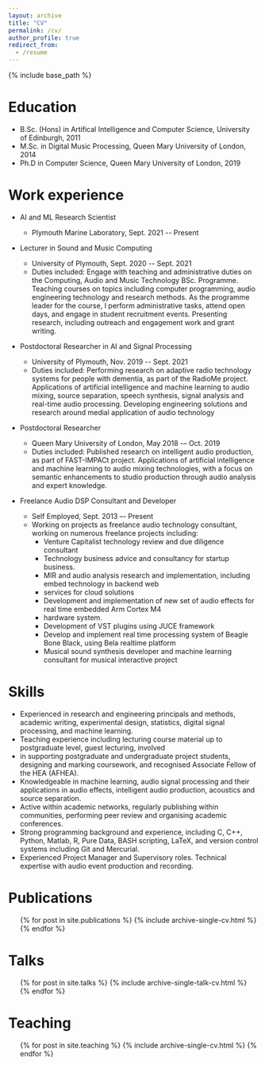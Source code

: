 ```yaml
---
layout: archive
title: "CV"
permalink: /cv/
author_profile: true
redirect_from:
  - /resume
---
```


{% include base_path %}

Education
======
* B.Sc. (Hons) in Artifical Intelligence and Computer Science, University of Edinburgh, 2011
* M.Sc. in Digital Music Processing, Queen Mary University of London, 2014
* Ph.D in Computer Science, Queen Mary University of London, 2019

Work experience
======

* AI and ML Research Scientist
  * Plymouth Marine Laboratory, Sept. 2021 -- Present

* Lecturer in Sound and Music Computing
  * University of Plymouth, Sept. 2020 --  Sept. 2021
  * Duties included: Engage with teaching and administrative duties on the Computing, Audio and Music Technology BSc. Programme. Teaching courses on topics including computer programming, audio engineering technology and research methods. As the programme leader for the course, I perform administrative tasks,
  attend open days, and engage in student recruitment events. Presenting research, including outreach and
  engagement work and grant writing.

* Postdoctoral Researcher in AI and Signal Processing
  * University of Plymouth, Nov. 2019 -- Sept. 2021
  * Duties included: Performing research on adaptive radio technology systems for people with dementia, as part of the RadioMe project. Applications of artificial intelligence and machine learning to audio mixing, source separation, speech synthesis, signal analysis and real-time audio processing. Developing engineering solutions and research around medial application of audio technology

* Postdoctoral Researcher
  * Queen Mary University of London, May 2018 -– Oct. 2019
  * Duties included: Published research on intelligent audio production, as part of FAST-IMPACt project. Applications of artificial intelligence and machine learning to audio mixing technologies, with a focus on semantic enhancements to studio production through audio analysis and expert knowledge.

* Freelance Audio DSP Consultant and Developer
  * Self Employed, Sept. 2013 –- Present
  * Working on projects as freelance audio technology consultant, working on numerous freelance projects including:
    * Venture Capitalist technology review and due diligence consultant
    * Technology business advice and consultancy for startup business.
    * MIR and audio analysis research and implementation, including embed technology in backend web
    * services for cloud solutions
    * Development and implementation of new set of audio effects for real time embedded Arm Cortex M4
    * hardware system.
    * Development of VST plugins using JUCE framework
    * Develop and implement real time processing system of Beagle Bone Black, using Bela realtime platform
    * Musical sound synthesis developer and machine learning consultant for musical interactive project
  
Skills
======
* Experienced in research and engineering principals and methods, academic writing, experimental design, statistics, digital signal processing, and machine learning.
* Teaching experience including lecturing course material up to postgraduate level, guest lecturing, involved
* in supporting postgraduate and undergraduate project students, designing and marking coursework, and recognised Associate Fellow of the HEA (AFHEA).
* Knowledgeable in machine learning, audio signal processing and their applications in audio effects, intelligent audio production, acoustics and source separation.
* Active within academic networks, regularly publishing within communities, performing peer review and organising academic conferences.
* Strong programming background and experience, including C, C++, Python, Matlab, R, Pure Data, BASH scripting, LaTeX, and version control systems including Git and Mercurial.
* Experienced Project Manager and Supervisory roles. Technical expertise with audio event production and recording.

Publications
======
  <ul>{% for post in site.publications %}
    {% include archive-single-cv.html %}
  {% endfor %}</ul>
  
Talks
======
  <ul>{% for post in site.talks %}
    {% include archive-single-talk-cv.html %}
  {% endfor %}</ul>
  
Teaching
======
  <ul>{% for post in site.teaching %}
    {% include archive-single-cv.html %}
  {% endfor %}</ul>
  
<!-- Service and leadership
======
* Currently signed in to 43 different slack teams -->

